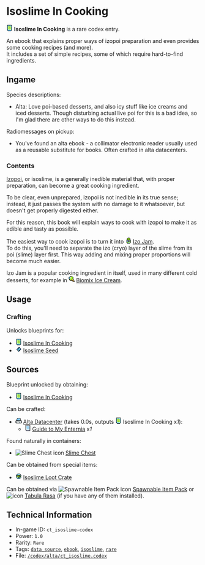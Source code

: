 # Isoslime In Cooking

<img src="https://raw.githubusercontent.com/Ceterai/Enternia/main/codex/alta/ebook/isoslime.png" alt="Isoslime In Cooking icon" loading="lazy" width="auto" height="16px"/> **Isoslime In Cooking** is a rare codex entry.

An ebook that explains proper ways of izopoi preparation and even provides some cooking recipes (and more).  
It includes a set of simple recipes, some of which require hard-to-find ingredients.

## Ingame

Species descriptions:

- Alta: Love poi-based desserts, and also icy stuff like ice creams and iced desserts. Though disturbing actual live poi for this is a bad idea, so I'm glad there are other ways to do this instead.

Radiomessages on pickup:

- You've found an alta ebook - a collimator electronic reader usually used as a reusable substitute for books. Often crafted in alta datacenters.

### Contents

[Izopoi](https://ceterai.github.io/MyEnternia/Wiki/Tags/Izopoi), or isoslime, is a generally inedible material that, with proper preparation, can become a great cooking ingredient.

To be clear, even unprepared, izopoi is not inedible in its true sense; instead, it just passes the system with no damage to it whatsoever, but doesn't get properly digested either.

For this reason, this book will explain ways to cook with izopoi to make it as edible and tasty as possible.

The easiest way to cook izopoi is to turn it into <img src="https://raw.githubusercontent.com/Ceterai/Enternia/main/items/generic/food/tier1/ct_iso_jam.png" alt="Izo Jam icon" loading="lazy" width="auto" height="16px"/> [Izo Jam](https://ceterai.github.io/MyEnternia/Wiki/IzoJam).  
To do this, you'll need to separate the izo (cryo) layer of the slime from its poi (slime) layer first. This way adding and mixing proper proportions will become much easier.

Izo Jam is a popular cooking ingredient in itself, used in many different cold desserts, for example in <img src="https://raw.githubusercontent.com/Ceterai/Enternia/main/items/generic/food/tier2/ct_biomix_icecream.png" alt="Biomix Ice Cream icon" loading="lazy" width="auto" height="16px"/> [Biomix Ice Cream](https://ceterai.github.io/MyEnternia/Wiki/BiomixIceCream).

## Usage

### Crafting

Unlocks blueprints for:

- <img src="https://raw.githubusercontent.com/Ceterai/Enternia/main/codex/alta/ebook/isoslime.png" alt="Isoslime In Cooking icon" loading="lazy" width="auto" height="16px"/> [Isoslime In Cooking](https://ceterai.github.io/MyEnternia/Wiki/IsoslimeInCooking)
- <img src="https://raw.githubusercontent.com/Ceterai/Enternia/main/objects/farmables/alta/ground/isoslime/icon.png" alt="Isoslime Seed icon" loading="lazy" width="auto" height="16px"/> [Isoslime Seed](https://ceterai.github.io/MyEnternia/Wiki/IsoslimeSeed)

## Sources

Blueprint unlocked by obtaining:

- <img src="https://raw.githubusercontent.com/Ceterai/Enternia/main/codex/alta/ebook/isoslime.png" alt="Isoslime In Cooking icon" loading="lazy" width="auto" height="16px"/> [Isoslime In Cooking](https://ceterai.github.io/MyEnternia/Wiki/IsoslimeInCooking)

Can be crafted:

- ![ ](https://raw.githubusercontent.com/Ceterai/Enternia/main/objects/alta/crafting/datacenter/icon.png) [Alta Datacenter](https://ceterai.github.io/MyEnternia/Wiki/AltaDatacenter) (takes 0.0s, outputs <img src="https://raw.githubusercontent.com/Ceterai/Enternia/main/codex/alta/ebook/isoslime.png" alt="Isoslime In Cooking icon" loading="lazy" width="auto" height="16px"/> Isoslime In Cooking x*1*):
  - <img src="https://raw.githubusercontent.com/Ceterai/Enternia/main/codex/alta/ebook/basic.png" alt="Guide to My Enternia icon" loading="lazy" width="auto" height="16px"/> [Guide to My Enternia](https://ceterai.github.io/MyEnternia/Wiki/GuidetoMyEnternia) x*1*

Found naturally in containers:

- <img src="https://starbounder.org/mediawiki/images/d/da/Slime_Chest.png" alt="Slime Chest icon" loading="lazy" width="12px" height="9px"/> [Slime Chest](https://starbounder.org/Slime_Chest)

Can be obtained from special items:

- <img src="https://raw.githubusercontent.com/Ceterai/Enternia/main/items/active/alta/loot/biome/ct_isoslime_loot.png" alt="Isoslime Loot Crate icon" loading="lazy" width="auto" height="16px"/> [Isoslime Loot Crate](https://ceterai.github.io/MyEnternia/Wiki/IsoslimeLootCrate)

Can be obtained via <img src="https://raw.githubusercontent.com/Silverfeelin/Starbound-SpawnableItemPack/master/interface/sip/iconSmall.png" alt="Spawnable Item Pack icon" width="18" height="14"/> [Spawnable Item Pack](https://steamcommunity.com/sharedfiles/filedetails/?id=733665104) or <img src="https://steamuserimages-a.akamaihd.net/ugc/263843960696222713/3EC9A7C005541F7D577EBCB8C5736B4EFC9973D6/" alt="icon" width="8" height="12"/> [Tabula Rasa](https://community.playstarbound.com/resources/the-tabula-rasa.3222/) (if you have any of them installed).

## Technical Information

- In-game ID: `ct_isoslime-codex`
- Power: `1.0`
- Rarity: `Rare`
- Tags: [`data_source`](https://ceterai.github.io/MyEnternia/Wiki/Tags/DataSource), [`ebook`](https://ceterai.github.io/MyEnternia/Wiki/Tags/Ebook), [`isoslime`](https://ceterai.github.io/MyEnternia/Wiki/Tags/Isoslime), [`rare`](https://ceterai.github.io/MyEnternia/Wiki/Tags/Rare)
- File: [`/codex/alta/ct_isoslime.codex`](https://github.com/Ceterai/Enternia/blob/main/codex/alta/ct_isoslime.codex)
